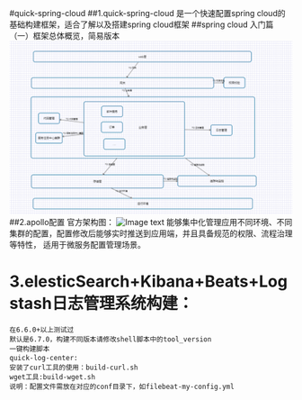#quick-spring-cloud
##1.quick-spring-cloud 是一个快速配置spring cloud的基础构建框架，适合了解以及搭建spring cloud框架
##spring cloud 入门篇（一）框架总体概览，简易版本
![Image text](https://raw.githubusercontent.com/wofeiwoshifeifei/quick-spring-cloud/master/asserts/easyModel.jpg)
##2.apollo配置
    官方架构图：
![Image text](https://raw.githubusercontent.com/ctripcorp/apollo/master/doc/images/apollo-deployment.png)
    能够集中化管理应用不同环境、不同集群的配置，配置修改后能够实时推送到应用端，并且具备规范的权限、流程治理等特性，
    适用于微服务配置管理场景。
 
# 3.elesticSearch+Kibana+Beats+Logstash日志管理系统构建：
    在6.6.0+以上测试过
    默认是6.7.0，构建不同版本请修改shell脚本中的tool_version
    一键构建脚本
    quick-log-center: 
    安装了curl工具的使用：build-curl.sh
    wget工具:build-wget.sh
    说明：配置文件需放在对应的conf目录下，如filebeat-my-config.yml